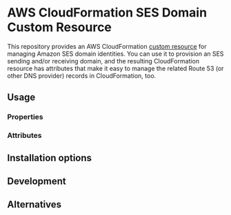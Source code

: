 # AWS CloudFormation SES Domain Custom Resource

This repository provides an AWS CloudFormation [custom resource][CustomResource] 
for managing Amazon SES domain identities. You can use it to provision an SES sending
and/or receiving domain, and the resulting CloudFormation resource has attributes
that make it easy to manage the related Route 53 (or other DNS provider) records 
in CloudFormation, too.

[CustomResource]: https://docs.aws.amazon.com/AWSCloudFormation/latest/UserGuide/template-custom-resources.html


## Usage


### Properties


### Attributes


## Installation options 


## Development


## Alternatives
